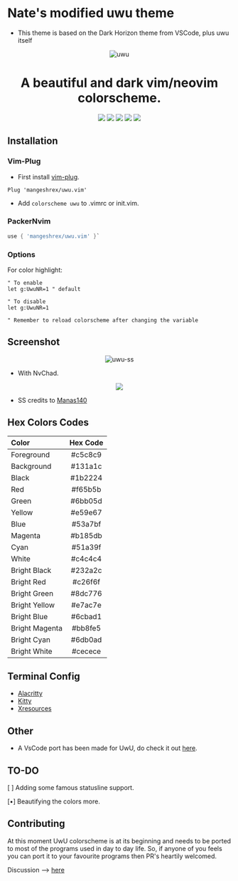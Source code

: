 # Nate's modified uwu theme
- This theme is based on the Dark Horizon theme from VSCode, plus uwu itself

<div align="center">
<img src="https://raw.githubusercontent.com/Mangeshrex/uwu.vim/main/assets/uwu-template.png" alt="uwu">
<h1> A beautiful and dark vim/neovim colorscheme.</h1>
</div>

<p align="center">
<img src="https://img.shields.io/github/stars/Mangeshrex/uwu.vim?color=d3869b&labelColor=1b2224&style=for-the-badge"> <img src="https://img.shields.io/github/issues/Mangeshrex/uwu.vim?color=e7ac7e&labelColor=1b2224&style=for-the-badge">
<img src="https://img.shields.io/static/v1?label=license&message=MIT&color=5b98a9&labelColor=1b2224&style=for-the-badge">
<img src="https://img.shields.io/github/forks/Mangeshrex/uwu.vim?color=e74c4c&labelColor=1b2224&style=for-the-badge"> <img src="https://img.shields.io/static/v1?label=PR%27s&message=Welcomed&color=51a39f&labelColor=1b2224&style=for-the-badge">
</p>

## Installation
### Vim-Plug
- First install <a href="https://github.com/junegunn/vim-plug">vim-plug</a>.
```vimscript
Plug 'mangeshrex/uwu.vim'
```
- Add ```colorscheme uwu``` to .vimrc or init.vim.

### PackerNvim
```lua
use { 'mangeshrex/uwu.vim' }`
```

### Options
For color highlight:
```vimscript
" To enable
let g:UwuNR=1 " default

" To disable
let g:UwuNR=1

" Remember to reload colorscheme after changing the variable
```

## Screenshot
<p align="center">
<img src="https://raw.githubusercontent.com/Mangeshrex/uwu.vim/main/assets/uwu.png" alt="uwu-ss">
</p>

- With NvChad. 
<p align="center">
<img src="https://raw.githubusercontent.com/Mangeshrex/uwu.vim/main/assets/uwu-nvim.png" alt"uwu nvim"> 
</p> 

- SS credits to <a href="https://github.com/Manas140">Manas140</a> 

## Hex Colors Codes
| Color          | Hex Code |
| :------------  | :------: |
| Foreground     | #c5c8c9  |
| Background     | #131a1c  |
| Black          | #1b2224  |
| Red            | #f65b5b  |
| Green          | #6bb05d  |
| Yellow         | #e59e67  |
| Blue           | #53a7bf  |
| Magenta        | #b185db  |
| Cyan           | #51a39f  |
| White          | #c4c4c4  |
| Bright Black   | #232a2c  |
| Bright Red     | #c26f6f  |
| Bright Green   | #8dc776  |
| Bright Yellow  | #e7ac7e  |
| Bright Blue    | #6cbad1  |
| Bright Magenta | #bb8fe5  |
| Bright Cyan    | #6db0ad  |
| Bright White   | #cecece  |


## Terminal Config
- <a href="https://github.com/mangeshrex/uwu.vim/tree/main/assets/alacritty.yml">Alacritty</a>
- <a href="https://github.com/Mangeshrex/uwu.vim/tree/main/assets/kitty.conf">Kitty</a>
- <a href="https://github.com/Mangeshrex/uwu.vim/tree/main/assets/.Xresources">Xresources</a>

## Other
- A VsCode port has been made for UwU, do check it out [here](https://github.com/Mangeshrex/uwu-vscode-theme).

## TO-DO
[ ] Adding some famous statusline support.

[•] Beautifying the colors more.

## Contributing
At this moment UwU colorscheme is at its beginning and needs to be ported to most of the programs used in day to day life. So, if anyone of you feels you can port it to your favourite programs then PR's heartily welcomed.

Discussion --> <a href="https://github.com/Mangeshrex/uwu.vim/issues/14">here</a>
